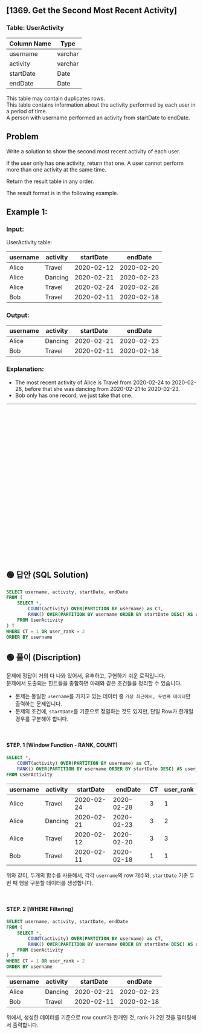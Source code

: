 ## [1369. Get the Second Most Recent Activity]


### Table: UserActivity


| Column Name   | Type    |
|---------------|---------|
| username      | varchar |
| activity      | varchar |
| startDate     | Date    |
| endDate       | Date    |

This table may contain duplicates rows.  
This table contains information about the activity performed by each user in a period of time.  
A person with username performed an activity from startDate to endDate.  
 
## Problem 

Write a solution to show the second most recent activity of each user.  

If the user only has one activity, return that one. A user cannot perform more than one activity at the same time.  

Return the result table in any order.  

The result format is in the following example.  

 

## Example 1:

### Input: 

UserActivity table:

| username   | activity     | startDate   | endDate     |
|------------|--------------|-------------|-------------|
| Alice      | Travel       | 2020-02-12  | 2020-02-20  |
| Alice      | Dancing      | 2020-02-21  | 2020-02-23  |
| Alice      | Travel       | 2020-02-24  | 2020-02-28  |
| Bob        | Travel       | 2020-02-11  | 2020-02-18  |

### Output: 

| username   | activity     | startDate   | endDate     |
|------------|--------------|-------------|-------------|
| Alice      | Dancing      | 2020-02-21  | 2020-02-23  |
| Bob        | Travel       | 2020-02-11  | 2020-02-18  |

### Explanation: 

* The most recent activity of Alice is Travel from 2020-02-24 to 2020-02-28, before that she was dancing from 2020-02-21 to 2020-02-23.
* Bob only has one record, we just take that one.


---

<br/>
<br/>
<br/>
<br/>
<br/>
<br/>
<br/>
<br/>
<br/>
<br/>
<br/>
<br/>
<br/>
<br/>
<br/>
<br/>
<br/>
<br/>
<br/>
<br/>
<br/>
<br/>
<br/>


## 🟢 답안 (SQL Solution)

```sql
SELECT username, activity, startDate, endDate
FROM (
    SELECT *, 
        COUNT(activity) OVER(PARTITION BY username) as CT,
        RANK() OVER(PARTITION BY username ORDER BY startDate DESC) AS user_rank
    FROM UserActivity
) T
WHERE CT = 1 OR user_rank = 2
ORDER BY username

```

## 🟢 풀이 (Discription)

문제에 정답이 거의 다 나와 있어서, 유추하고, 구현하기 쉬운 로직입니다.  
문제에서 도출되는 힌트들을 종합하면 아래와 같은 조건들을 정리할 수 있습니다.  

* 문제는 동일한 `username`를 가지고 있는 데이터 중 `가장 최근에서, 두번째 데이터`만 출력하는 문제입니다.  
* 문제의 조건에, `startDate`를 기준으로 정렬하는 것도 있지만, 단일 Row가 한개일 경우를 구분해야 합니다.

<br/>



#### STEP. 1 [Window Function - RANK, COUNT]  

```sql
SELECT *, 
    COUNT(activity) OVER(PARTITION BY username) as CT,
    RANK() OVER(PARTITION BY username ORDER BY startDate DESC) AS user_rank
FROM UserActivity
```

| username | activity | startDate  | endDate    | CT | user_rank |
| -------- | -------- | ---------- | ---------- | -- | --------- |
| Alice    | Travel   | 2020-02-24 | 2020-02-28 | 3  | 1         |
| Alice    | Dancing  | 2020-02-21 | 2020-02-23 | 3  | 2         |
| Alice    | Travel   | 2020-02-12 | 2020-02-20 | 3  | 3         |
| Bob      | Travel   | 2020-02-11 | 2020-02-18 | 1  | 1         |

위와 같이, 두개의 함수를 사용해서, 각각 `username`의 row 개수와, `startDate` 기준 두번 째 행을 구분할 데이터를 생성합니다.  

<br/>


#### STEP. 2 [WHERE Filtering]  

```sql
SELECT username, activity, startDate, endDate
FROM (
    SELECT *, 
        COUNT(activity) OVER(PARTITION BY username) as CT,
        RANK() OVER(PARTITION BY username ORDER BY startDate DESC) AS user_rank
    FROM UserActivity
) T
WHERE CT = 1 OR user_rank = 2
ORDER BY username
```

| username | activity | startDate  | endDate    |
| -------- | -------- | ---------- | ---------- |
| Alice    | Dancing  | 2020-02-21 | 2020-02-23 |
| Bob      | Travel   | 2020-02-11 | 2020-02-18 |

위에서, 생성한 데이터를 기준으로 row count가 한개인 것, rank 가 2인 것을 필터링해서 출력합니다. 
